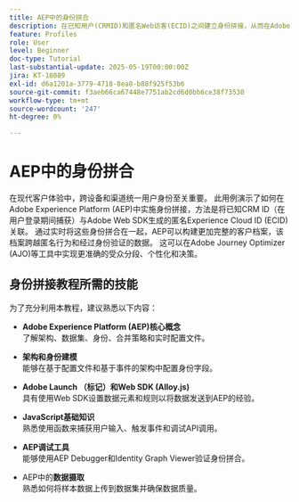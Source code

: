 ```yaml
---
title: AEP中的身份拼合
description: 在已知用户(CRMID)和匿名Web访客(ECID)之间建立身份拼接，从而在Adobe Journey Optimizer (AJO)中实现统一的用户档案以实现实时个性化和优惠决策。
feature: Profiles
role: User
level: Beginner
doc-type: Tutorial
last-substantial-update: 2025-05-19T00:00:00Z
jira: KT-18089
exl-id: d6a1201a-3779-4718-8ea8-b88f925f53b6
source-git-commit: f3aeb66ca67448e7751ab2cd6d0bb6ce38f73530
workflow-type: tm+mt
source-wordcount: '247'
ht-degree: 0%

---
```


# AEP中的身份拼合

在现代客户体验中，跨设备和渠道统一用户身份至关重要。 此用例演示了如何在Adobe Experience Platform (AEP)中实施身份拼接，方法是将已知CRM ID（在用户登录期间捕获）与Adobe Web SDK生成的匿名Experience Cloud ID (ECID)关联。 通过实时将这些身份拼合在一起，AEP可以构建更加完整的客户档案，该档案跨越匿名行为和经过身份验证的数据。 这可以在Adobe Journey Optimizer (AJO)等工具中实现更准确的受众分段、个性化和决策。

## 身份拼接教程所需的技能

为了充分利用本教程，建议熟悉以下内容：

- **Adobe Experience Platform (AEP)核心概念**\
  了解架构、数据集、身份、合并策略和实时配置文件。

- **架构和身份建模**\
  能够在基于配置文件和基于事件的架构中配置身份字段。

- **Adobe Launch （标记）和Web SDK (Alloy.js)**\
  具有使用Web SDK设置数据元素和规则以将数据发送到AEP的经验。

- **JavaScript基础知识**\
  熟悉使用函数来捕获用户输入、触发事件和调试API调用。

- **AEP调试工具**\
  能够使用AEP Debugger和Identity Graph Viewer验证身份拼合。

- AEP中的&#x200B;**数据摄取**\
  熟悉如何将样本数据上传到数据集并确保数据质量。


